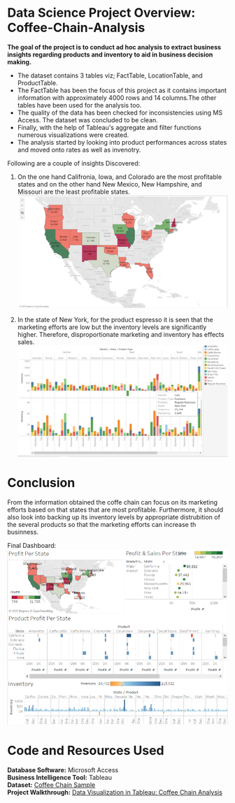 # Data Science Project Overview: Coffee-Chain-Analysis
<b> The goal of the project is to conduct ad hoc analysis to extract business insights regarding products and inventory to aid in business decision making. </b>
<ul>
  <li> The dataset contains 3 tables viz; FactTable, LocationTable, and ProductTable. </li>
<li>The FactTable has been the focus of this project as it contains important information with approximately 4000 rows and 14 columns.The other tables have been used for the analysis too.</li>
<li>The quality of the data has been checked for inconsistencies using MS Access. The dataset was concluded to be clean.</li>
<li>Finally, with the help of Tableau's aggregate and filter functions numerous visualizations were created.</li>
<li>The analysis started by looking into product performances across states and moved onto rates as well as invenotry.</li>
</ul>
Following are a couple of insights Discovered: 

1. On the one hand Califronia, Iowa, and Colorado are the most profitable states and on the other hand New Mexico, New Hampshire, and Missouri are the least profitable states. 
![alt text](https://github.com/mon2barot/Universe/blob/master/images/cc1.png "Profit Per State")

2. In the state of New York, for the product espresso it is seen that the marketing efforts are low but the inventory levels are significantly higher. Therefore, disproportionate marketing and inventory has effects sales.
![alt text](https://github.com/mon2barot/Universe/blob/master/images/CC2.png "Inventory")

<h1> Conclusion </h1>

From the information obtained the coffe chain can focus on its marketing efforts based on that states that are most profitable. Furthermore, it should also look into backing up its inventory levels by appropriate distrubition of the several products so that the marketing efforts can increase th businness. 

Final Dashboard:
![alt text](https://github.com/mon2barot/Universe/blob/master/images/CC3.png "Dashboard")

<h1> Code and Resources Used </h1> 
<b>Database Software:</b> Microsoft Access<br>
<b>Business Intelligence Tool:</b> Tableau <br>
<b>Dataset:</b> <a href = "https://community.tableau.com/thread/120152" >Coffee Chain Sample</a><br>
<b>Project Walkthrough:</b> <a href = "https://bit.ly/30tPWWO" >Data Visualization in Tableau: Coffee Chain Analysis</a>
